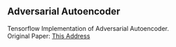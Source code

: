 ## Adversarial Autoencoder  
Tensorflow Implementation of Adversarial Autoencoder.  
Original Paper: [This Address](https://arxiv.org/abs/1511.05644)
